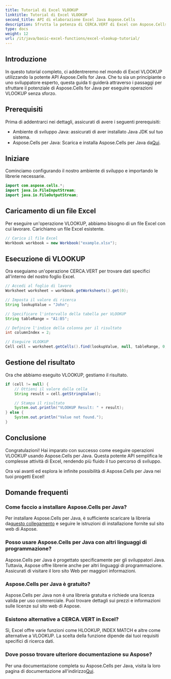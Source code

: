 ```yaml
---
title: Tutorial di Excel VLOOKUP
linktitle: Tutorial di Excel VLOOKUP
second_title: API di elaborazione Excel Java Aspose.Cells
description: Sfrutta la potenza di CERCA.VERT di Excel con Aspose.Cells per Java la guida definitiva per un recupero dati senza sforzo.
type: docs
weight: 12
url: /it/java/basic-excel-functions/excel-vlookup-tutorial/
---
```


## Introduzione

In questo tutorial completo, ci addentreremo nel mondo di Excel VLOOKUP utilizzando la potente API Aspose.Cells for Java. Che tu sia un principiante o uno sviluppatore esperto, questa guida ti guiderà attraverso i passaggi per sfruttare il potenziale di Aspose.Cells for Java per eseguire operazioni VLOOKUP senza sforzo.

## Prerequisiti

Prima di addentrarci nei dettagli, assicurati di avere i seguenti prerequisiti:

- Ambiente di sviluppo Java: assicurati di aver installato Java JDK sul tuo sistema.
-  Aspose.Cells per Java: Scarica e installa Aspose.Cells per Java da[Qui](https://releases.aspose.com/cells/java/).

## Iniziare

Cominciamo configurando il nostro ambiente di sviluppo e importando le librerie necessarie.

```java
import com.aspose.cells.*;
import java.io.FileInputStream;
import java.io.FileOutputStream;
```

## Caricamento di un file Excel

Per eseguire un'operazione VLOOKUP, abbiamo bisogno di un file Excel con cui lavorare. Carichiamo un file Excel esistente.

```java
// Carica il file Excel
Workbook workbook = new Workbook("example.xlsx");
```

## Esecuzione di VLOOKUP

Ora eseguiamo un'operazione CERCA.VERT per trovare dati specifici all'interno del nostro foglio Excel.

```java
// Accedi al foglio di lavoro
Worksheet worksheet = workbook.getWorksheets().get(0);

// Imposta il valore di ricerca
String lookupValue = "John";

// Specificare l'intervallo della tabella per VLOOKUP
String tableRange = "A1:B5";

// Definire l'indice della colonna per il risultato
int columnIndex = 2;

// Eseguire VLOOKUP
Cell cell = worksheet.getCells().find(lookupValue, null, tableRange, 0, columnIndex);
```

## Gestione del risultato

Ora che abbiamo eseguito VLOOKUP, gestiamo il risultato.

```java
if (cell != null) {
    // Ottieni il valore dalla cella
    String result = cell.getStringValue();

    // Stampa il risultato
    System.out.println("VLOOKUP Result: " + result);
} else {
    System.out.println("Value not found.");
}
```

## Conclusione

Congratulazioni! Hai imparato con successo come eseguire operazioni VLOOKUP usando Aspose.Cells per Java. Questa potente API semplifica le complesse attività di Excel, rendendo più fluido il tuo percorso di sviluppo.

Ora vai avanti ed esplora le infinite possibilità di Aspose.Cells per Java nei tuoi progetti Excel!

## Domande frequenti

### Come faccio a installare Aspose.Cells per Java?

 Per installare Aspose.Cells per Java, è sufficiente scaricare la libreria da[questo collegamento](https://releases.aspose.com/cells/java/) e seguire le istruzioni di installazione fornite sul sito web di Aspose.

### Posso usare Aspose.Cells per Java con altri linguaggi di programmazione?

Aspose.Cells per Java è progettato specificamente per gli sviluppatori Java. Tuttavia, Aspose offre librerie anche per altri linguaggi di programmazione. Assicurati di visitare il loro sito Web per maggiori informazioni.

### Aspose.Cells per Java è gratuito?

Aspose.Cells per Java non è una libreria gratuita e richiede una licenza valida per uso commerciale. Puoi trovare dettagli sui prezzi e informazioni sulle licenze sul sito web di Aspose.

### Esistono alternative a CERCA.VERT in Excel?

Sì, Excel offre varie funzioni come HLOOKUP, INDEX MATCH e altre come alternative a VLOOKUP. La scelta della funzione dipende dai tuoi requisiti specifici di ricerca dati.

### Dove posso trovare ulteriore documentazione su Aspose?

 Per una documentazione completa su Aspose.Cells per Java, visita la loro pagina di documentazione all'indirizzo[Qui](https://reference.aspose.com/cells/java/).